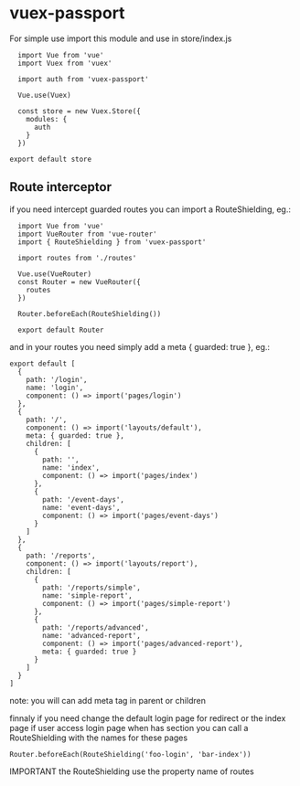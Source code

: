 # vuex-passport

For simple use import this module and use in store/index.js

```
  import Vue from 'vue'
  import Vuex from 'vuex'

  import auth from 'vuex-passport'

  Vue.use(Vuex)

  const store = new Vuex.Store({
    modules: {
      auth
    }
  })

export default store
```

## Route interceptor

if you need intercept guarded routes you can import a RouteShielding, eg.:

```
  import Vue from 'vue'
  import VueRouter from 'vue-router'
  import { RouteShielding } from 'vuex-passport'

  import routes from './routes'

  Vue.use(VueRouter)
  const Router = new VueRouter({
    routes
  })

  Router.beforeEach(RouteShielding())

  export default Router
```

and in your routes you need simply add a meta { guarded: true }, eg.:

```
export default [
  {
    path: '/login',
    name: 'login',
    component: () => import('pages/login')
  },
  {
    path: '/',
    component: () => import('layouts/default'),
    meta: { guarded: true },
    children: [
      {
        path: '',
        name: 'index',
        component: () => import('pages/index')
      },
      {
        path: '/event-days',
        name: 'event-days',
        component: () => import('pages/event-days')
      }
    ]
  },
  {
    path: '/reports',
    component: () => import('layouts/report'),
    children: [
      {
        path: '/reports/simple',
        name: 'simple-report',
        component: () => import('pages/simple-report')
      },
      {
        path: '/reports/advanced',
        name: 'advanced-report',
        component: () => import('pages/advanced-report'),
        meta: { guarded: true }
      }
    ]
  }
]
```
note: you will can add meta tag in parent or children

finnaly if you need change the default login page for redirect or the index page if user access login page when has section you can call a RouteShielding with the names for these pages

```
Router.beforeEach(RouteShielding('foo-login', 'bar-index'))
```

IMPORTANT the RouteShielding use the property name of routes
